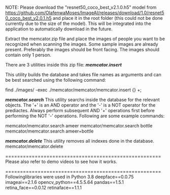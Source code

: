 NOTE: Please download the "resnet50_coco_best_v2.1.0.h5" model from https://github.com/OlafenwaMoses/ImageAI/releases/download/1.0/resnet50_coco_best_v2.0.1.h5 and place it in the root folder (this could not be done currently due to the size of the model). This will be integrated into the application to automatically download in the future.

Extract the memcator.zip file and place the images of people you want to be recognized when scanning the images. Some sample images are already present. Preferably the images should be front facing. The images should contain only 1 person.

There are 3 utilities inside this zip file:
***memcator.insert***

This utility builds the database and takes file names as arguments and can be best searched using the following command:

find ./images/ -exec ./memcator/memcator/memcator.insert {} +;

***memcator.search***
This utility searchs inside the database for the relevant objects. The '+' is an AND operator and the '-' is a NOT operator for the prediactes. Always perform subsequent AND '+' operations first before performing the NOT '-' operations. Following are some example commands:

memcator/memcator.search ameer
memcator/memcator.search bottle
memcator/memcator.search ameer+bottle


***memcator.delete***
This utility removes all indexes done in the database.
memcator/memcator.delete

=====================================================
Please also refer to demo videos to see how it works.

=====================================================
Followinglibraries were used in Python 3.8
deepface==0.0.75
imageai==2.1.6
opencv_python==4.5.5.64
pandas==1.5.1
retina_face==0.0.12
retinaface==1.1.1







